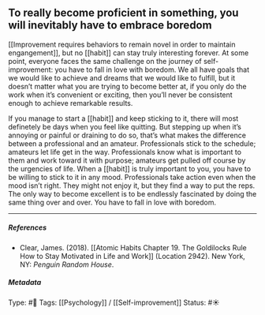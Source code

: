 ## To really become proficient in something, you will inevitably have to embrace boredom  # 

[[Improvement requires behaviors to remain novel in order to maintain engangement]], but no [[habit]] can stay truly interesting forever. At some point, everyone faces the same challenge on the journey of self-improvement: you have to fall in love with boredom. We all have goals that we would like to achieve and dreams that we would like to fulfill, but it doesn’t matter what you are trying to become better at, if you only do the work when it’s convenient or exciting, then you’ll never be consistent enough to achieve remarkable results.

If you manage to start a [[habit]] and keep sticking to it, there will most definetely be days when you feel like quitting. But stepping up when it’s annoying or painful or draining to do so, that’s what makes the difference between a professional and an amateur. Professionals stick to the schedule; amateurs let life get in the way. Professionals know what is important to them and work toward it with purpose; amateurs get pulled off course by the urgencies of life. When a [[habit]] is truly important to you, you have to be willing to stick to it in any mood. Professionals take action even when the mood isn’t right. They might not enjoy it, but they find a way to put the reps. The only way to become excellent is to be endlessly fascinated by doing the same thing over and over. You have to fall in love with boredom.

___

##### References

- Clear, James. (2018). [[Atomic Habits Chapter 19. The Goldilocks Rule How to Stay Motivated in Life and Work]] (Location 2942). New York, NY: _Penguin Random House_.

##### Metadata

Type: #🔴 
Tags: [[Psychology]] / [[Self-improvement]]
Status: #☀️ 